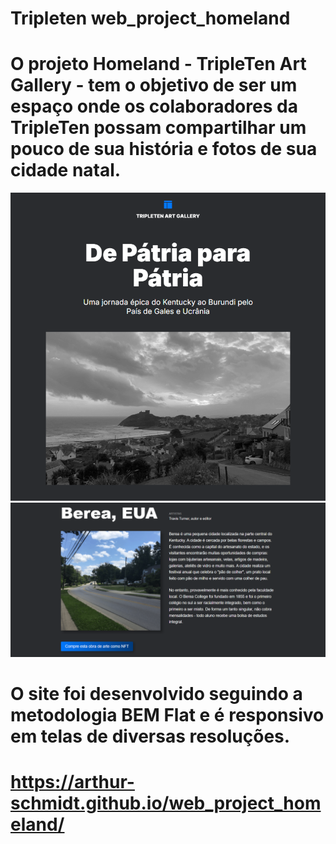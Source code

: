 # Tripleten web_project_homeland

# O projeto Homeland - TripleTen Art Gallery - tem o objetivo de ser um espaço onde os colaboradores da TripleTen possam compartilhar um pouco de sua história e fotos de sua cidade natal.

![Print da sessão lead](./images/lead__printscreen.png)
![Print da sessão places](./images/places__printscreen.png)

# O site foi desenvolvido seguindo a metodologia BEM Flat e é responsivo em telas de diversas resoluções.

# https://arthur-schmidt.github.io/web_project_homeland/
